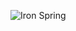 ![Iron Spring](https://miro.medium.com/v2/resize:fit:1100/format:webp/1*NphQzSwDGkK7_4iNO3XvRw.jpeg)
